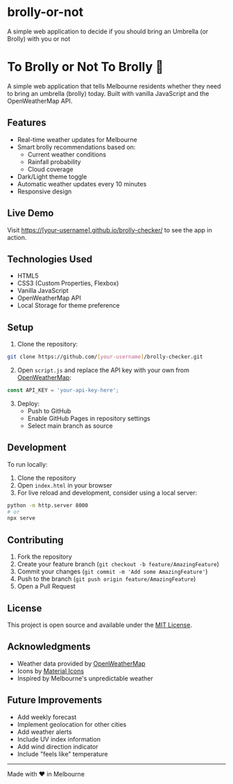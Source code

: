 # brolly-or-not
A simple web application to decide if you should bring an Umbrella (or Brolly) with you or not
# To Brolly or Not To Brolly 🌂

A simple web application that tells Melbourne residents whether they need to bring an umbrella (brolly) today. Built with vanilla JavaScript and the OpenWeatherMap API.

## Features

- Real-time weather updates for Melbourne
- Smart brolly recommendations based on:
  - Current weather conditions
  - Rainfall probability
  - Cloud coverage
- Dark/Light theme toggle
- Automatic weather updates every 10 minutes
- Responsive design

## Live Demo

Visit [https://[your-username].github.io/brolly-checker/](https://[your-username].github.io/brolly-checker/) to see the app in action.

## Technologies Used

- HTML5
- CSS3 (Custom Properties, Flexbox)
- Vanilla JavaScript
- OpenWeatherMap API
- Local Storage for theme preference

## Setup

1. Clone the repository:
```bash
git clone https://github.com/[your-username]/brolly-checker.git
```

2. Open `script.js` and replace the API key with your own from [OpenWeatherMap](https://openweathermap.org/api):
```javascript
const API_KEY = 'your-api-key-here';
```

3. Deploy:
   - Push to GitHub
   - Enable GitHub Pages in repository settings
   - Select main branch as source

## Development

To run locally:
1. Clone the repository
2. Open `index.html` in your browser
3. For live reload and development, consider using a local server:
```bash
python -m http.server 8000
# or
npx serve
```

## Contributing

1. Fork the repository
2. Create your feature branch (`git checkout -b feature/AmazingFeature`)
3. Commit your changes (`git commit -m 'Add some AmazingFeature'`)
4. Push to the branch (`git push origin feature/AmazingFeature`)
5. Open a Pull Request

## License

This project is open source and available under the [MIT License](LICENSE).

## Acknowledgments

- Weather data provided by [OpenWeatherMap](https://openweathermap.org/)
- Icons by [Material Icons](https://material.io/icons/)
- Inspired by Melbourne's unpredictable weather

## Future Improvements

- Add weekly forecast
- Implement geolocation for other cities
- Add weather alerts
- Include UV index information
- Add wind direction indicator
- Include "feels like" temperature

---
Made with ❤️ in Melbourne
